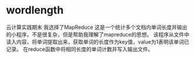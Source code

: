 # wordlength
云计算实践期末
我选择了MapReduce
这是一个统计多个文档内单词长度并输出的小程序。不是很复杂，但是帮助我理解了mapreduce的思想。
该程序从文件中读入内容，将单词提取出来，获取单词的长度作为key值，value为1表明该单词已记录。
在reduce函数中将相同长度的单词计数并写入输出文件。
